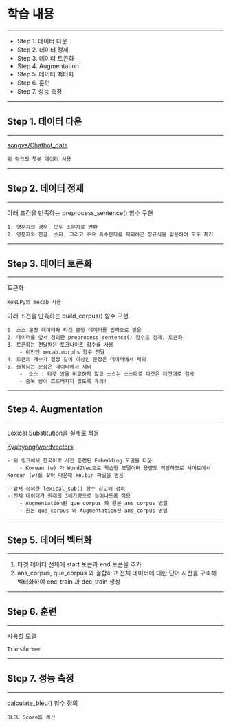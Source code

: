 # 학습 내용

---

- Step 1. 데이터 다운
- Step 2. 데이터 정제
- Step 3. 데이터 토큰화
- Step 4. Augmentation
- Step 5. 데이터 벡터화
- Step 6. 훈련
- Step 7. 성능 측정

---

## Step 1. 데이터 다운

---

[songys/Chatbot_data](https://github.com/songys/Chatbot_data)

	위 링크의 챗봇 데이터 사용

---

## Step 2. 데이터 정제

---

아래 조건을 만족하는 preprocess_sentence() 함수 구현

	1. 영문자의 경우, 모두 소문자로 변환
	2. 영문자와 한글, 숫자, 그리고 주요 특수문자를 제외하곤 정규식을 활용하여 모두 제거

---

## Step 3. 데이터 토큰화

---

토큰화 

	KoNLPy의 mecab 사용

아래 조건을 만족하는 build_corpus() 함수 구현

	1. 소스 문장 데이터와 타겟 문장 데이터를 입력으로 받음
	2. 데이터를 앞서 정의한 preprocess_sentence() 함수로 정제, 토큰화
	3. 토큰화는 전달받은 토크나이즈 함수를 사용
		- 이번엔 mecab.morphs 함수 전달
	4. 토큰의 개수가 일정 길이 이상인 문장은 데이터에서 제외
	5. 중복되는 문장은 데이터에서 제외
		-  소스 : 타겟 쌍을 비교하지 않고 소스는 소스대로 타겟은 타겟대로 검사
		- 중복 쌍이 흐트러지지 않도록 유의!

---

## Step 4. Augmentation

---

Lexical Substitution을 실제로 적용

[Kyubyong/wordvectors](https://github.com/Kyubyong/wordvectors)

	- 위 링크에서 한국어로 사전 훈련된 Embedding 모델을 다운
		- Korean (w) 가 Word2Vec으로 학습한 모델이며 용량도 적당하므로 사이트에서 Korean (w)를 찾아 다운해 ko.bin 파일을 얻음

	- 앞서 정의한 lexical_sub() 함수 참고해 정의
	- 전체 데이터가 원래의 3배가량으로 늘어나도록 적용
		- Augmentation된 que_corpus 와 원본 ans_corpus 병렬
		- 원본 que_corpus 와 Augmentation된 ans_corpus 병렬

---

## Step 5. 데이터 벡터화

---

1. 타겟 데이터 전체에 start 토큰과 end 토큰을 추가
2. ans_corpus, que_corpus 와 결합하고 전체 데이터에 대한 단어 사전을 구축해 벡터화하여 enc_train 과 dec_train 생성

---

## Step 6. 훈련

---

사용할 모델

	Transformer

---

## Step 7. 성능 측정

---

calculate_bleu() 함수 정의

	BLEU Score를 계산

